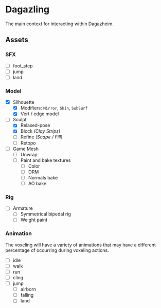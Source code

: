 # Dagazling
The main context for interacting within Dagazheim.

## Assets

### SFX
- [ ] foot_step
- [ ] jump
- [ ] land

### Model
- [x] Silhouette
  - [x] Modifiers: `Mirror`, `Skin`, `SubSurf`
  - [x] Vert / edge model
- [ ] Sculpt
  - [x] Relaxed-pose
  - [x] Block _(Clay Strips)_
  - [ ] Refine _(Scape / Fill)_
  - [ ] Retopo
- [ ] Game Mesh
  - [ ] Unwrap
  - [ ] Paint and bake textures
    - [ ] Color
    - [ ] ORM
    - [ ] Normals bake
    - [ ] AO bake

### Rig
- [ ] Armature
  - [ ] Symmetrical bipedal rig
  - [ ] Weight paint

### Animation
The voxeling will have a variety of animations that may have a different percentage of occurring during voxeling actions.

- [ ] idle
- [ ] walk
- [ ] run
- [ ] cling
- [ ] jump
  - [ ] airborn
  - [ ] falling
  - [ ] land
